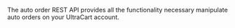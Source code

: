 The auto order REST API provides all the functionality necessary manipulate auto orders on your UltraCart account.